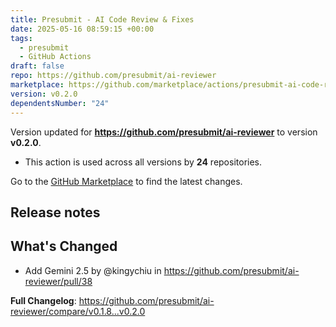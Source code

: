 ```yaml
---
title: Presubmit - AI Code Review & Fixes
date: 2025-05-16 08:59:15 +00:00
tags:
  - presubmit
  - GitHub Actions
draft: false
repo: https://github.com/presubmit/ai-reviewer
marketplace: https://github.com/marketplace/actions/presubmit-ai-code-review-fixes
version: v0.2.0
dependentsNumber: "24"
---
```



Version updated for **https://github.com/presubmit/ai-reviewer** to version **v0.2.0**.
- This action is used across all versions by **24** repositories.

Go to the [GitHub Marketplace](https://github.com/marketplace/actions/presubmit-ai-code-review-fixes) to find the latest changes.

## Release notes

## What's Changed
* Add Gemini 2.5 by @kingychiu in https://github.com/presubmit/ai-reviewer/pull/38


**Full Changelog**: https://github.com/presubmit/ai-reviewer/compare/v0.1.8...v0.2.0
